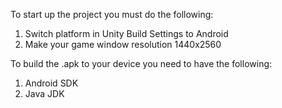To start up the project you must do the following:

1) Switch platform in Unity Build Settings to Android
2) Make your game window resolution 1440x2560

To build the .apk to your device you need to have the following:

1) Android SDK
2) Java JDK
